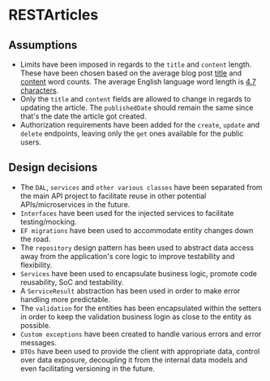 # RESTArticles

## Assumptions

- Limits have been imposed in regards to the `title` and `content` length. These have been chosen based on the average blog post [title](https://sheknowsseo.co/blog-post-title-length/) and [content](https://www.wix.com/blog/how-long-should-a-blog-post-be) word counts. The average English language word length is [4.7 characters](https://www.wyliecomm.com/2021/11/whats-the-best-length-of-a-word-online).
- Only the `title` and `content` fields are allowed to change in regards to updating the article. The `publishedDate` should remain the same since that's the date the article got created.
- Authorization requirements have been added for the `create`, `update` and `delete` endpoints, leaving only the `get` ones available for the public users.

## Design decisions

- The `DAL`, `services` and `other various classes` have been separated from the main API project to facilitate reuse in other potential APIs/microservices in the future.
- `Interfaces` have been used for the injected services to facilitate testing/mocking.
- `EF migrations` have been used to accommodate entity changes down the road.
- The `repository` design pattern has been used to abstract data access away from the application's core logic to improve testability and flexibility.
- `Services` have been used to encapsulate business logic, promote code reusability, SoC and testability.
- A `ServiceResult` abstraction has been used in order to make error handling more predictable.
- The `validation` for the entities has been encapsulated within the setters in order to keep the validation business login as close to the entity as possible.
- `Custom exceptions` have been created to handle various errors and error messages.
- `DTOs` have been used to provide the client with appropriate data, control over data exposure, decoupling it from the internal data models and even facilitating versioning in the future.